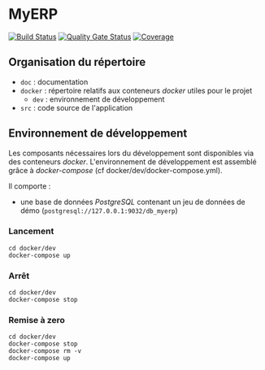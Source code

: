 # MyERP
[![Build Status](https://travis-ci.org/github/Benoitdu53/Test-Oc-9.svg?branch=master)](https://travis-ci.com/Kamika-ZE/TEST_OC_P9)
[![Quality Gate Status](https://sonarcloud.io/api/project_badges/measure?project=Benoitdu53_Test-Oc-9&metric=alert_status)](https://sonarcloud.io/dashboard?id=Benoitdu53_Test-Oc-9)
[![Coverage](https://sonarcloud.io/api/project_badges/measure?project=Benoitdu53_Test-Oc-9&metric=coverage)](https://sonarcloud.io/dashboard?id=Benoitdu53_Test-Oc-9)
## Organisation du répertoire

*   `doc` : documentation
*   `docker` : répertoire relatifs aux conteneurs _docker_ utiles pour le projet
    *   `dev` : environnement de développement
*   `src` : code source de l'application


## Environnement de développement

Les composants nécessaires lors du développement sont disponibles via des conteneurs _docker_.
L'environnement de développement est assemblé grâce à _docker-compose_
(cf docker/dev/docker-compose.yml).

Il comporte :

*   une base de données _PostgreSQL_ contenant un jeu de données de démo (`postgresql://127.0.0.1:9032/db_myerp`)



### Lancement

    cd docker/dev
    docker-compose up


### Arrêt

    cd docker/dev
    docker-compose stop


### Remise à zero

    cd docker/dev
    docker-compose stop
    docker-compose rm -v
    docker-compose up
